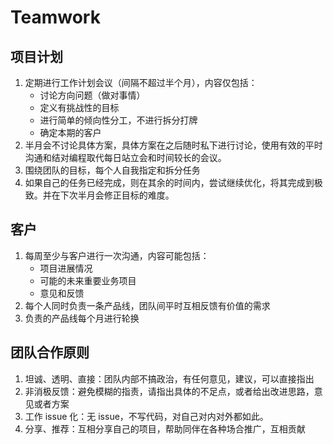 # Teamwork

## 项目计划

1. 定期进行工作计划会议（间隔不超过半个月），内容仅包括：
    - 讨论方向问题（做对事情）
    - 定义有挑战性的目标
    - 进行简单的倾向性分工，不进行拆分打牌
    - 确定本期的客户
2. 半月会不讨论具体方案，具体方案在之后随时私下进行讨论，使用有效的平时沟通和结对编程取代每日站立会和时间较长的会议。
3. 围绕团队的目标，每个人自我指定和拆分任务
4. 如果自己的任务已经完成，则在其余的时间内，尝试继续优化，将其完成到极致。并在下次半月会修正目标的难度。

## 客户

1. 每周至少与客户进行一次沟通，内容可能包括：
    - 项目进展情况
    - 可能的未来重要业务项目
    - 意见和反馈
2. 每个人同时负责一条产品线，团队间平时互相反馈有价值的需求
3. 负责的产品线每个月进行轮换

## 团队合作原则

1. 坦诚、透明、直接：团队内部不搞政治，有任何意见，建议，可以直接指出
2. 非消极反馈：避免模糊的指责，请指出具体的不足点，或者给出改进思路，意见或者方案
3. 工作 issue 化：无 issue，不写代码，对自己对内对外都如此。
4. 分享、推荐：互相分享自己的项目，帮助同伴在各种场合推广，互相贡献
